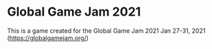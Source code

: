 # Global Game Jam 2021
This is a game created for the Global Game Jam 2021 Jan 27-31, 2021 (https://globalgamejam.org/)
